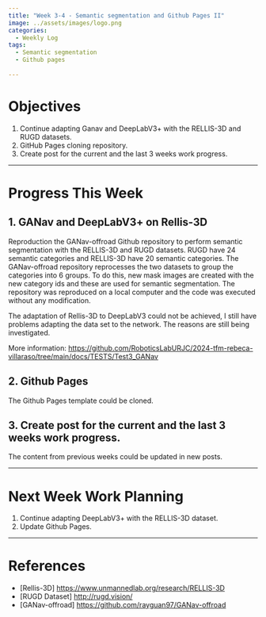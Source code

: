 ```yaml
---
title: "Week 3-4 - Semantic segmentation and Github Pages II"
image: ../assets/images/logo.png
categories:
  - Weekly Log
tags:
  - Semantic segmentation
  - Github pages
  
---
```


# Objectives

1. Continue adapting Ganav and DeepLabV3+ with the RELLIS-3D and RUGD datasets.
2. GitHub Pages cloning repository.
3. Create post for the current and the last 3 weeks work progress.

---

# Progress This Week

## 1. GANav and DeepLabV3+ on Rellis-3D 

Reproduction the GANav-offroad Github repository to perform semantic segmentation with the RELLIS-3D and RUGD datasets. RUGD have 24 semantic categories and RELLIS-3D have 20 semantic categories. The GANav-offroad repository reprocesses the two datasets to group the categories into 6 groups. To do this, new mask images are created with the new category ids and these are used for semantic segmentation. The repository was reproduced on a local computer and the code was executed without any modification.

The adaptation of Rellis-3D to DeepLabV3 could not be achieved, I still have problems adapting the data set to the network. 
The reasons are still being investigated.

More information: https://github.com/RoboticsLabURJC/2024-tfm-rebeca-villaraso/tree/main/docs/TESTS/Test3_GANav

## 2. Github Pages

The Github Pages template could be cloned.

## 3. Create post for the current and the last 3 weeks work progress.

The content from previous weeks could be updated in new posts.


---

# Next Week Work Planning

  1. Continue adapting DeepLabV3+ with the RELLIS-3D dataset.
  2. Update Github Pages.


---

# References

* [Rellis-3D] https://www.unmannedlab.org/research/RELLIS-3D
* [RUGD Dataset] http://rugd.vision/
* [GANav-offroad] https://github.com/rayguan97/GANav-offroad
